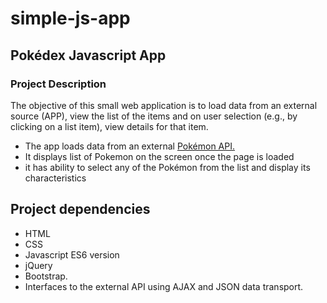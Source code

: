 # simple-js-app

## Pokédex Javascript App

### <b> Project Description </b>

The objective of this small web application is to load data from an external source (APP), view the list of the items and on user selection (e.g., by clicking on a list item), view details for that item.

- The app loads data from an external [Pokémon API.](https://pokeapi.co/api/v2/pokemon/?limit=75)
- It displays list of Pokemon on the screen once the page is loaded
- it has ability to select any of the Pokémon from the list and display its characteristics

## Project dependencies

- HTML
- CSS
- Javascript ES6 version
- jQuery
- Bootstrap.
- Interfaces to the external API using AJAX and JSON data transport.
